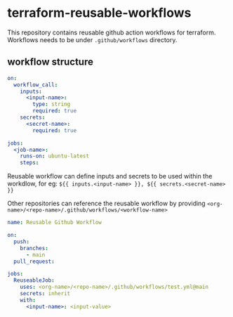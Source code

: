 # terraform-reusable-workflows

This repository contains reusable github action workflows for terraform. Workflows needs to be under `.github/workflows` directory.

## workflow structure

```yaml
on:
  workflow_call:
    inputs:
      <input-name>:
        type: string
        required: true
    secrets:
      <secret-name>:
        required: true

jobs:
  <job-name>:
    runs-on: ubuntu-latest
    steps:
```

Reusable workflow can define inputs and secrets to be used within the workdlow, for eg: `${{ inputs.<input-name> }}, ${{ secrets.<secret-name> }}`

Other repositories can reference the reusable workflow by providing `<org-name>/<repo-name>/.github/workflows/<workflow-name>`

```yaml
name: Reusable Github Workflow

on:
  push:
    branches:
      - main
  pull_request: 

jobs:
  ReuseableJob:
    uses: <org-name>/<repo-name>/.github/workflows/test.yml@main
    secrets: inherit
    with:
      <input-name>: <input-value>
```
